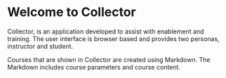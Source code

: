 # Welcome to Collector

Collector, is an application developed to assist with enablement and training.  The user interface is browser based and provides two personas, instructor and student.  

Courses that are shown in Collector are created using Markdown.  The Markdown includes course parameters and course content. 